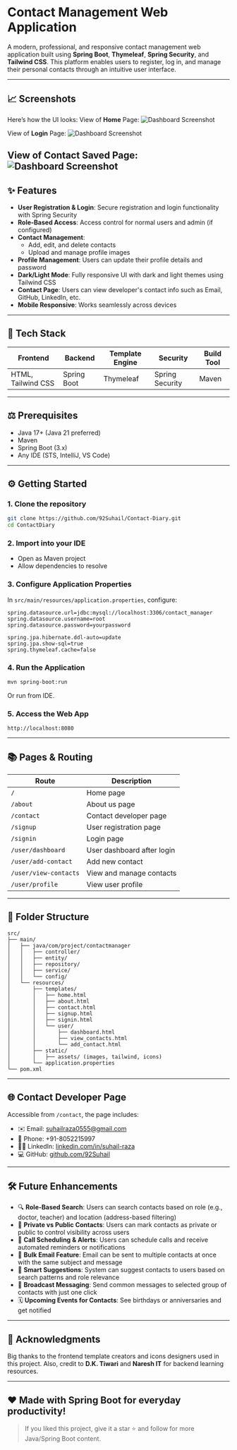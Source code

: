 # Contact Management Web Application

A modern, professional, and responsive contact management web application built using **Spring Boot**, **Thymeleaf**, **Spring Security**, and **Tailwind CSS**. This platform enables users to register, log in, and manage their personal contacts through an intuitive user interface.

---

## 📈 Screenshots

Here’s how the UI looks:
View of **Home** Page:
![Dashboard Screenshot](src/main/resources/static/assets/home.png)

View of **Login** Page:
![Dashboard Screenshot](src/main/resources/static/assets/login.png)

View of **Contact Saved** Page:
![Dashboard Screenshot](src/main/resources/static/assets/contact.png)
---

## ✨ Features

- **User Registration & Login**: Secure registration and login functionality with Spring Security
- **Role-Based Access**: Access control for normal users and admin (if configured)
- **Contact Management**:
  - Add, edit, and delete contacts
  - Upload and manage profile images
- **Profile Management**: Users can update their profile details and password
- **Dark/Light Mode**: Fully responsive UI with dark and light themes using Tailwind CSS
- **Contact Page**: Users can view developer's contact info such as Email, GitHub, LinkedIn, etc.
- **Mobile Responsive**: Works seamlessly across devices

---

## 🚀 Tech Stack

| Frontend           | Backend     | Template Engine | Security        | Build Tool |
| ------------------ | ----------- | --------------- | --------------- | ---------- |
| HTML, Tailwind CSS | Spring Boot | Thymeleaf       | Spring Security | Maven      |

---

## ⚖️ Prerequisites

- Java 17+ (Java 21 preferred)
- Maven
- Spring Boot (3.x)
- Any IDE (STS, IntelliJ, VS Code)

---

## ⚙️ Getting Started

### 1. Clone the repository

```bash
git clone https://github.com/92Suhail/Contact-Diary.git
cd ContactDiary
```

### 2. Import into your IDE

- Open as Maven project
- Allow dependencies to resolve

### 3. Configure Application Properties

In `src/main/resources/application.properties`, configure:

```properties
spring.datasource.url=jdbc:mysql://localhost:3306/contact_manager
spring.datasource.username=root
spring.datasource.password=yourpassword

spring.jpa.hibernate.ddl-auto=update
spring.jpa.show-sql=true
spring.thymeleaf.cache=false
```

### 4. Run the Application

```bash
mvn spring-boot:run
```

Or run from IDE.

### 5. Access the Web App

```
http://localhost:8080
```

---

## 📚 Pages & Routing

| Route                 | Description                |
| --------------------- | -------------------------- |
| `/`                   | Home page                  |
| `/about`              | About us page              |
| `/contact`            | Contact developer page     |
| `/signup`             | User registration page     |
| `/signin`             | Login page                 |
| `/user/dashboard`     | User dashboard after login |
| `/user/add-contact`   | Add new contact            |
| `/user/view-contacts` | View and manage contacts   |
| `/user/profile`       | View user profile          |

---

## 📁 Folder Structure

```
src/
├── main/
│   ├── java/com/project/contactmanager
│   │   ├── controller/
│   │   ├── entity/
│   │   ├── repository/
│   │   ├── service/
│   │   └── config/
│   └── resources/
│       ├── templates/
│       │   ├── home.html
│       │   ├── about.html
│       │   ├── contact.html
│       │   ├── signup.html
│       │   ├── signin.html
│       │   └── user/
│       │       ├── dashboard.html
│       │       ├── view_contacts.html
│       │       └── add_contact.html
│       ├── static/
│       │   ├── assets/ (images, tailwind, icons)
│       └── application.properties
└── pom.xml
```

---

## 🌐 Contact Developer Page

Accessible from `/contact`, the page includes:

- ✉️ Email: [suhailraza0555@gmail.com](mailto\:yourname@example.com)
- 📲 Phone: +91-8052215997
- 👨‍💼 LinkedIn: [linkedin.com/in/suhail-raza](https://www.linkedin.com/in/suhail-raza/)
- 💻 GitHub: [github.com/92Suhail](https://github.com/92Suhail)

---

## 🛠️ Future Enhancements

- 🔍 **Role-Based Search**: Users can search contacts based on role (e.g., doctor, teacher) and location (address-based filtering)
- 🔐 **Private vs Public Contacts**: Users can mark contacts as private or public to control visibility across users
- 📅 **Call Scheduling & Alerts**: Users can schedule calls and receive automated reminders or notifications
- 📧 **Bulk Email Feature**: Email can be sent to multiple contacts at once with the same subject and message
- 🧠 **Smart Suggestions**: System can suggest contacts to users based on search patterns and role relevance
- 📨 **Broadcast Messaging**: Send common messages to selected group of contacts with just one click
- 🗓️ **Upcoming Events for Contacts**: See birthdays or anniversaries and get notified

---

## 🙏 Acknowledgments

Big thanks to the frontend template creators and icons designers used in this project. Also, credit to **D.K. Tiwari** and **Naresh IT** for backend learning resources.

---

## ❤️ Made with Spring Boot for everyday productivity!

> If you liked this project, give it a star ⭐ and follow for more Java/Spring Boot content.

